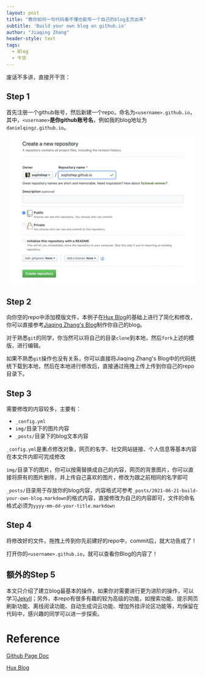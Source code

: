 ```yaml
---
layout: post
title: "教你如何一句代码看不懂也能写一个自己的blog主页出来"
subtitle: 'Build your own blog on github.io'
author: "Jiaqing Zhang"
header-style: text
tags:
  - Blog
  - 干货
---
```


废话不多讲，直接开干货：

## Step 1
首先注册一个github账号，然后新建一个repo，命名为`<username>.github.io`，其中，`<username>`**是你github账号名**，例如我的blog地址为`danielqingz.github.io`。

![img](/img/in-post/post-210621-1.jpg)

## Step 2
向你空的repo中添加模版文件，本例子在[Hux Blog](https://github.com/Huxpro/huxpro.github.io)的基础上进行了简化和修改，你可以直接参考[Jiaqing Zhang's Blog](https://github.com/danielqingz/danielqingz.github.io)制作你自己的blog。

对于熟悉`git`的同学，你当然可以将自己的目录`clone`到本地，然后`fork`上述的模版，进行编辑。

如果不熟悉`git`操作也没有关系，你可以直接将Jiaqing Zhang's Blog中的代码统统下载到本地，然后在本地进行修改后，直接通过拖拽上传上传到你自己的repo目录下。

## Step 3
需要修改的内容较多，主要有：
- `_config.yml`
- `img/`目录下的图片内容
- `_posts/`目录下的blog文本内容

`_config.yml`是重点修改对象，网页的名字、社交网站链接、个人信息等基本内容在本文件内即可完成修改

`img/`目录下的图片，你可以按需替换成自己的内容，网页的背景图片，你可以直接将原有的图片删除，并上传自己喜欢的图片，修改为跟之前相同的名字即可

`_posts/`目录用于存放你的blog内容，内容格式可参考`_posts/2021-06-21-build-your-own-blog.markdown`的格式内容，直接修改为自己的内容即可，文件的命名格式必须为`yyyy-mm-dd-your-title.markdown`

## Step 4
将修改好的文件，拖拽上传到你先前建好的repo中，commit后，就大功告成了！

打开你的`<username>.github.io`，就可以查看你Blog的内容了！

## 额外的Step 5
本文只介绍了建立blog最基本的操作，如果你对需要进行更为进阶的操作，可以学习[Jekyll](https://jekyllrb.com/)；另外，本repo有很多有趣的较为高级的功能，如搜索功能、提示网页刷新功能、离线阅读功能、自动生成词云功能、增加外挂评论区功能等，均保留在代码中，感兴趣的同学可以进一步探索。

# Reference

[Github Page Doc](https://docs.github.com/en/pages/getting-started-with-github-pages/creating-a-github-pages-site)

[Hux Blog](https://github.com/Huxpro/huxpro.github.io) 

